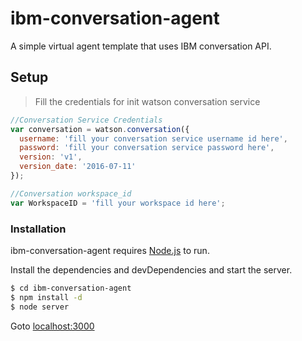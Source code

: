 # ibm-conversation-agent

A simple virtual agent template that uses IBM conversation API.

## Setup

>Fill the credentials for init watson conversation service

```javascript
//Conversation Service Credentials
var conversation = watson.conversation({
  username: 'fill your conversation service username id here',
  password: 'fill your conversation service password here',
  version: 'v1',
  version_date: '2016-07-11'
});

//Conversation workspace_id
var WorkspaceID = 'fill your workspace id here';
```

### Installation
ibm-conversation-agent requires [Node.js](https://nodejs.org/) to run.

Install the dependencies and devDependencies and start the server.

```sh
$ cd ibm-conversation-agent
$ npm install -d
$ node server
```
Goto [localhost:3000](127.0.0.1:3000/)